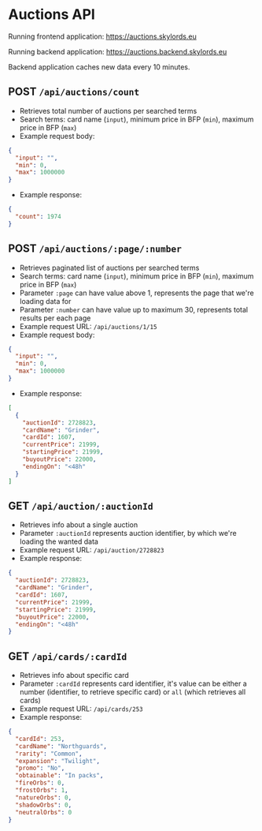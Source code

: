 # Auctions API

Running frontend application: https://auctions.skylords.eu

Running backend application: https://auctions.backend.skylords.eu

Backend application caches new data every 10 minutes.

## POST `/api/auctions/count`

- Retrieves total number of auctions per searched terms
- Search terms: card name (`input`), minimum price in BFP (`min`), maximum price in BFP (`max`)
- Example request body:
```json
{
  "input": "",
  "min": 0,
  "max": 1000000
}
```

- Example response:
```json
{
  "count": 1974
}
```

## POST `/api/auctions/:page/:number`

- Retrieves paginated list of auctions per searched terms
- Search terms: card name (`input`), minimum price in BFP (`min`), maximum price in BFP (`max`)
- Parameter `:page` can have value above 1, represents the page that we're loading data for
- Parameter `:number` can have value up to maximum 30, represents total results per each page
- Example request URL: `/api/auctions/1/15`
- Example request body:
```json
{
  "input": "",
  "min": 0,
  "max": 1000000
}
```

- Example response:
```json
[
  {
    "auctionId": 2728823,
    "cardName": "Grinder",
    "cardId": 1607,
    "currentPrice": 21999,
    "startingPrice": 21999,
    "buyoutPrice": 22000,
    "endingOn": "<48h"
  }
]
```

## GET `/api/auction/:auctionId`

- Retrieves info about a single auction
- Parameter `:auctionId` represents auction identifier, by which we're loading the wanted data
- Example request URL: `/api/auction/2728823`
- Example response:
```json
{
  "auctionId": 2728823,
  "cardName": "Grinder",
  "cardId": 1607,
  "currentPrice": 21999,
  "startingPrice": 21999,
  "buyoutPrice": 22000,
  "endingOn": "<48h"
}
```

## GET `/api/cards/:cardId`

- Retrieves info about specific card
- Parameter `:cardId` represents card identifier, it's value can be either a number (identifier, to retrieve specific card) or `all` (which retrieves all cards)
- Example request URL: `/api/cards/253`
- Example response:
```json
{
  "cardId": 253,
  "cardName": "Northguards",
  "rarity": "Common",
  "expansion": "Twilight",
  "promo": "No",
  "obtainable": "In packs",
  "fireOrbs": 0,
  "frostOrbs": 1,
  "natureOrbs": 0,
  "shadowOrbs": 0,
  "neutralOrbs": 0
}
```
